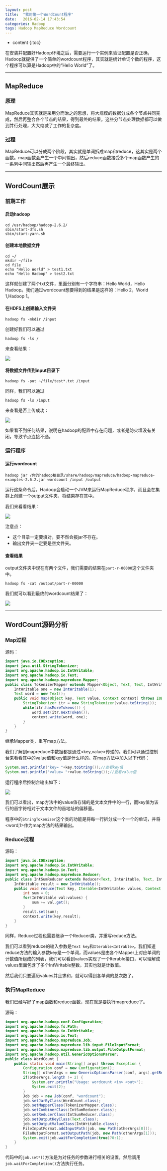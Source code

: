 ```yaml
---
layout: post
title:  "我的第一个WordCount程序"
date:   2016-02-14 17:43:54
categories: Hadoop
tags: Hadoop MapReduce Wordcount
---
```


* content
{:toc}

在安装并配置好Hadoop环境之后，需要运行一个实例来验证配置是否正确，Hadoop就提供了一个简单的wordcount程序，其实就是统计单词个数的程序，这个程序可以算是Hadoop中的“Hello World”了。

----------

## MapReduce

### 原理	
	
MapReduce其实就是采用分而治之的思想，将大规模的数据分成各个节点共同完成，然后再整合各个节点的结果，得到最终的结果。这些分节点处理数据都可以做到并行处理，大大缩减了工作的复杂度。

### 过程

MapReduce可以分成两个阶段，其实就是单词拆成map和reduce，这其实是两个函数。map函数会产生一个中间输出，然后reduce函数接受多个map函数产生的一系列中间输出然后再产生一个最终输出。

----------

## WordCount展示

### 前期工作
 
#### 启动hadoop

	cd /usr/hadoop/hadoop-2.6.2/
	sbin/start-dfs.sh
	sbin/start-yarn.sh

#### 创建本地数据文件

	cd ~/
	mkdir ~/file
	cd file
	echo "Hello World" > test1.txt
	echo "Hello Hadoop" > test2.txt
	
这样就创建了两个txt文件，里面分别有一个字符串：Hello World，Hello Hadoop。我们通过wordcount想要得到的结果是这样的：Hello 2，World 1,Hadoop 1。

#### 在HDFS上创建输入文件夹

	hadoop fs -mkdir /input

创建好我们可以通过

	hadoop fs -ls /

来查看结果：

![](http://i.imgur.com/YV2H4DO.png)

#### 将数据文件传到input目录下

	hadoop fs -put ~/file/test*.txt /input

同样，我们可以通过

	hadoop fs -ls /input 

来查看是否上传成功：

![](http://i.imgur.com/awhu8Nl.png)

如果看不到任何结果，说明在hadoop的配置中存在问题，或者是防火墙没有关闭，导致节点连接不通。

### 运行程序

#### 运行wordcount

	hadoop jar /你的hadoop根目录/share/hadoop/mapreduce/hadoop-mapreduce-examples-2.6.2.jar wordcount /input /output

运行这条命令后，Hadoop会启动一个JVM来运行MapReduce程序，而且会在集群上创建一个output文件夹，将结果存在其中。

我们来看看结果：

![](http://i.imgur.com/u6NRid3.png)

注意点：

- 这个目录一定要填对，要不然会报jar不存在。
- 输出文件夹一定要是空文件夹。

#### 查看结果

output文件夹中现在有两个文件，我们需要的结果在`part-r-00000`这个文件夹中。

	hadoop fs -cat /output/part-r-00000

我们就可以看到最终的wordcount结果了：

![](http://i.imgur.com/oqLlB3c.png)

----------

## WordCount源码分析

### Map过程

源码：

```java
import java.io.IOException;
import java.util.StringTokenizer;
import org.apache.hadoop.io.IntWritable;
import org.apache.hadoop.io.Text;
import org.apache.hadoop.mapreduce.Mapper;
public class TokenizerMapper extends Mapper<Object, Text, Text, IntWritable> {
	IntWritable one = new IntWritable(1);
	Text word = new Text();
	public void map(Object key, Text value, Context context) throws IOException,InterruptedException {
		StringTokenizer itr = new StringTokenizer(value.toString());
		while(itr.hasMoreTokens()) {
			word.set(itr.nextToken());
			context.write(word, one);
		}
	}
}
```

继承Mapper类，重写map方法。

我们了解到mapreduce中数据都是通过<key,value>传递的。我们可以通过控制台来看看其中的value值和key值是什么样的。在map方法中加入以下代码：

```java
System.out.println("key= "+key.toString());//查看key值
System.out.println("value= "+value.toString());//查看value值
```
运行程序后控制台输出如下：

![](http://i.imgur.com/1KFbxVu.png)

我们可以看出，map方法中的value值存储的是文本文件中的一行，而key值为该行的首字符相对于文本文件的首地址的偏移量。

程序中的`StringTokenizer`这个类的功能是将每一行拆分成一个一个的单词，并将<word,1>作为map方法的结果输出。

### Reduce过程

源码：

```java
import java.io.IOException;
import org.apache.hadoop.io.IntWritable;
import org.apache.hadoop.io.Text;
import org.apache.hadoop.mapreduce.Reducer;
public class IntSumReducer extends Reducer<Text, IntWritable, Text, IntWritable> {
	IntWritable result = new IntWritable();
	public void reduce(Text	key, Iterable<IntWritable> values, Context context) throws IOException,InterruptedException {
		int sum = 0;
		for(IntWritable val:values) {
			sum += val.get();
		}
		result.set(sum);
		context.write(key,result);
	}
}
```

同样，Reduce过程也需要继承一个Reducer类，并重写reduce方法。

我们可以看到reduce的输入参数是`Text key`和`Iterable<Intrable>`。我们知道reduce方法的输入参数key是一个单词，而values是由各个Mapper上对应单词的计数值所组成的列表，我们可以看到values实现了一个Iterable接口，可以理解成values里面包含了多个IntWritable整数，其实也就是计数值。

然后我们只要遍历values并且求和，就可以得到各单词的总次数了。

### 执行MapReduce

我们已经写好了map函数和reduce函数，现在就是要执行mapreduce了。

源码：

```java
import org.apache.hadoop.conf.Configuration;
import org.apache.hadoop.fs.Path;
import org.apache.hadoop.io.IntWritable;
import org.apache.hadoop.io.Text;
import org.apache.hadoop.mapreduce.Job;
import org.apache.hadoop.mapreduce.lib.input.FileInputFormat;
import org.apache.hadoop.mapreduce.lib.output.FileOutputFormat;
import org.apache.hadoop.util.GenericOptionsParser;
public class WordCount {
	public static void main(String[] args) throws Exception {
		Configuration conf = new Configuration();
		String[] otherArgs = new GenericOptionsParser(conf, args).getRemainingArgs();
		if(otherArgs.length != 2) {
			System.err.println("Usage: wordcount <in> <out>");
			System.exit(2);
		}
		Job job = new Job(conf, "wordcount");
		job.setJarByClass(WordCount.class);
		job.setMapperClass(TokenizerMapper.class);
		job.setCombinerClass(IntSumReducer.class);
		job.setReducerClass(IntSumReducer.class);
		job.setOutputKeyClass(Text.class);
		job.setOutputValueClass(IntWritable.class);
		FileInputFormat.addInputPath(job, new Path(otherArgs[0]));
		FileOutputFormat.setOutputPath(job, new Path(otherArgs[1]));
		System.exit(job.waitForCompletion(true)?0:1);
	} 
}
```

代码中的`job.set*()`方法是为对任务的参数进行相关的设置，然后调用`job.waitForCompletion()`方法执行任务。